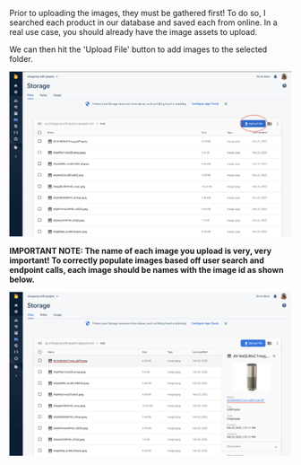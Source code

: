 Prior to uploading the images, they must be gathered first! To do so, I searched each product in our database and saved each from online. In a real use case, you should already have the image assets to upload. 

We can then hit the 'Upload File' button to add images to the selected folder.

![Firebase Images](../assets/firebase/firebase4.png)

**IMPORTANT NOTE: The name of each image you upload is very, very important! To correctly populate images based off user search and endpoint calls, each image should be names with the image id as shown below.**

![Firebase Images ID](../assets/firebase/firebase6.png)
